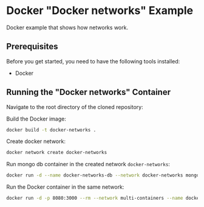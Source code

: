 # Docker "Docker networks" Example

Docker example that shows how networks work.

## Prerequisites

Before you get started, you need to have the following tools installed:

- Docker

## Running the "Docker networks" Container

Navigate to the root directory of the cloned repository:

Build the Docker image:

```bash
docker build -t docker-networks .
```

Create docker network:

```bash
docker network create docker-networks
```

Run mongo db container in the created network `docker-networks`:

```bash
docker run -d --name docker-networks-db --network docker-networks mongo
```

Run the Docker container in the same network:

```bash
docker run -d -p 8080:3000 --rm --network multi-containers --name docker-networks docker-networks
```
